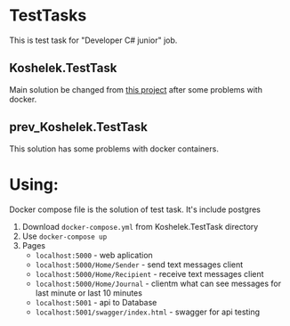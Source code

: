 # TestTasks
This is test task for "Developer C# junior" job.

## Koshelek.TestTask
Main solution be changed from [this project](https://github.com/DanWahlin/AspNetCorePostgreSQLDockerApp) after some problems with docker.
 
## prev_Koshelek.TestTask
This solution has some problems with docker containers.

# Using:
Docker compose file is the solution of test task.
It's include postgres 
1) Download `docker-compose.yml` from Koshelek.TestTask directory
2) Use `docker-compose up`
3) Pages
   - `localhost:5000` - web aplication
   - `localhost:5000/Home/Sender` - send text messages client
   - `localhost:5000/Home/Recipient` -  receive text messages client
   - `localhost:5000/Home/Journal` - clientm what can see messages for last minute or last 10 minutes
   - `localhost:5001` - api to Database
   - `localhost:5001/swagger/index.html` - swagger for api testing
